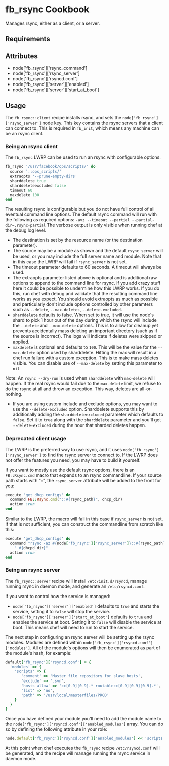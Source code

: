 fb_rsync Cookbook
====================
Manages rsync, either as a client, or a server.

Requirements
------------

Attributes
----------
* node['fb_rsync']['rsync_command']
* node['fb_rsync']['rsync_server']
* node['fb_rsync']['rsyncd.conf']
* node['fb_rsync']['server']['enabled']
* node['fb_rsync']['server']['start_at_boot']

Usage
-----
The `fb_rsync::client` recipe installs rsync, and sets the
`node['fb_rsync']['rsync_server']` node key. This key contains the rsync
servers that a client can connect to. This is required in `fb_init`, which
means any machine can be an rsync client.

### Being an rsync client
The `fb_rsync` LWRP can be used to run an rsync with configurable options.

```ruby
fb_rsync '/usr/facebook/ops/scripts/' do
  source '::ops_scripts/'
  extraopts '--prune-empty-dirs'
  sharddelete true
  sharddeleteexcluded false
  timeout 60
  maxdelete 100
end
```

The resulting rsync is configurable but you do not have full control of all
eventual command line options. The default rsync command will run with the
following as required options:
`-avz --timeout --partial --partial-dir=.rsync-partial`
The verbose output is only visible when running chef at the debug log level.

* The destination is set by the resource name (or the destination parameter).
* The source may be a module as shown and the default `rsync_server` will be
used, or you may include the full server name and module. Note that in this
case the LWRP will fail if `rsync_server` is not set.
* The timeout parameter defaults to 60 seconds. A timeout will always be used.
* The extraopts parameter listed above is optional and is additional raw
options to append to the command line for rsync. If you add crazy stuff here
it could be possible to undermine how this LWRP works. If you do this, run chef
with debug and validate that the resulting command line works as you expect.
You should avoid extraopts as much as possible and particularly don't include
options controlled by other paramters such as `--delete`, `--max-deletes`,
`--delete-excluded`.
* `sharddelete` defaults to false. When set to true, it will use the node's
shard to pick 1 hour out of the day during which the rsync will include the
`--delete` and `--max-delete` options. This is to allow for cleanup yet
prevents accidentally mass deleting an important directory (such as if the
source is incorrect). The logs will indicate if deletes were skipped or
applied.
* `maxdelete` is optional and defaults to `100`. This will be the value for the
`--max-delete` option used by sharddelete. Hitting the max will result in a
chef run failure with a custom exception. This is to make mass deletes visible.
You can disable use of `--max-delete` by setting this parameter to `nil`

Note: An `rsync --dry-run` is used when `sharddelete` with `max-delete` will
happen. If the real rsync would fail due to the `max-delete` limit, we refuse
to do the rsync at all and throw an exception. This way, deletes are
all-or-nothing.

* If you are using custom include and exclude options, you may want to use the
`--delete-excluded` option. Sharddelete supports this by additionally adding
the `sharddeleteexcluded` parameter which defaults to `false`. Set it to `true`
along with the `sharddelete` parameter and you'll get `--delete-excluded`
during the hour that sharded deletes happen.

### Deprecated client usage
The LWRP is the preferred way to use rsync, and it uses
`node['fb_rsync']['rsync_server']` to find the rsync server to connect to.  If
the LWRP does not offer the features you need, you may have to build it
yourself.

If you want to mostly use the default rsync options, there is an
`FB::Rsync.cmd` macro that expands to an rsync commandline. If your source path
starts with "::", the `rsync_server` attribute will be added to the front for
you:

```ruby
execute 'get_dhcp_configs' do
  command FB::Rsync.cmd("::#{rsync_path}", dhcp_dir)
  action :run
end
```

Similar to the LWRP, the macro will fail in this case if `rsync_server` is not
set. If that is not sufficient, you can construct the commandline from scratch
like this:

```ruby
execute 'get_dhcp_configs' do
  command "rsync -az #{node['fb_rsync']['rsync_server']}::#{rsync_path}"
    " #{dhcpd_dir}"
  action :run
end
```

### Being an rsync server
The `fb_rsync::server` recipe will install `/etc/init.d/rsyncd`, manage running rsync
in daemon mode, and generate an `/etc/rsyncd.conf`.

If you want to control how the service is managed:
* `node['fb_rsync']['server']['enabled']` defaults to `true` and starts the
service, setting it to `false` will stop the service.
* `node['fb_rsync']['server']['start_at_boot']` defaults to `true` and
enables the service at boot. Setting it to `false` will disable the service at
boot. This means chef will need to run to start the service.

The next step in configuring an rsync server will be setting up the rsync
modules. Modules are defined within
`node['fb_rsync']['rsyncd.conf']['modules']`. All of the module's options will
then be enumerated as part of the module's hash, for example:

```ruby
default['fb_rsync']['rsyncd.conf'] = {
  'modules' => {
    'scripts' => {
       'comment' => 'Master file repository for slave hosts',
       'exclude' => '.svn',
       'hosts allow' => 'cc[0-9][0-9].* routablecc[0-9][0-9][0-9].*',
       'list' => 'no',
       'path' => '/usr/local/masterfiles/PROD'
    }
  }
}
```

Once you have defined your module you'll need to add the module name to the
`node['fb_rsync']['rsyncd.conf']['enabled_modules']` array. You can do so by
defining the following attribute in your role:

```ruby
node.default['fb_rsync']['rsyncd.conf']['enabled_modules'] << 'scripts'
```

At this point when chef executes the `fb_rsync` recipe `/etc/rsyncd.conf`
will be generated, and the recipe will manage running the rsync service in
daemon mode.
